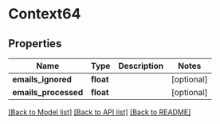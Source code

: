 # Context64

## Properties
Name | Type | Description | Notes
------------ | ------------- | ------------- | -------------
**emails_ignored** | **float** |  | [optional] 
**emails_processed** | **float** |  | [optional] 

[[Back to Model list]](../README.md#documentation-for-models) [[Back to API list]](../README.md#documentation-for-api-endpoints) [[Back to README]](../README.md)


